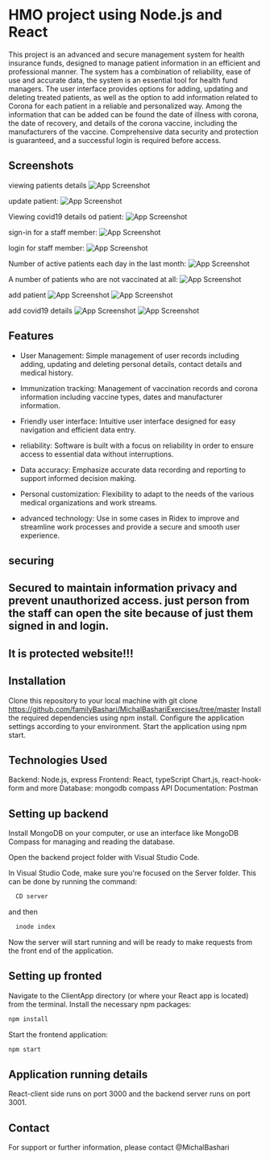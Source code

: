 

# HMO project using Node.js and React

This project is an advanced and secure management system for health insurance funds, designed to manage patient information in an efficient and professional manner. The system has a combination of reliability, ease of use and accurate data, the system is an essential tool for health fund managers. The user interface provides options for adding, updating and deleting treated patients, as well as the option to add information related to Corona for each patient in a reliable and personalized way. Among the information that can be added can be found the date of illness with corona, the date of recovery, and details of the corona vaccine, including the manufacturers of the vaccine. Comprehensive data security and protection is guaranteed, and a successful login is required before access.
## Screenshots

viewing patients details
![App Screenshot](https://github.com/familyBashari/MichalBashariExercises/blob/master/Exercise1/%D7%AA%D7%9E%D7%95%D7%A0%D7%95%D7%AA%20%D7%9E%D7%A6%D7%93%20%D7%9C%D7%A7%D7%95%D7%97/getAllPatient.png)

update patient:
![App Screenshot](https://github.com/familyBashari/MichalBashariExercises/blob/master/Exercise1/%D7%AA%D7%9E%D7%95%D7%A0%D7%95%D7%AA%20%D7%9E%D7%A6%D7%93%20%D7%9C%D7%A7%D7%95%D7%97/updatePatient.png)

Viewing covid19 details od patient:
![App Screenshot](https://github.com/familyBashari/MichalBashariExercises/blob/master/Exercise1/%D7%AA%D7%9E%D7%95%D7%A0%D7%95%D7%AA%20%D7%9E%D7%A6%D7%93%20%D7%9C%D7%A7%D7%95%D7%97/showCovid19Details.png)

sign-in for a staff member:
![App Screenshot](https://github.com/familyBashari/MichalBashariExercises/blob/master/Exercise1/%D7%AA%D7%9E%D7%95%D7%A0%D7%95%D7%AA%20%D7%9E%D7%A6%D7%93%20%D7%9C%D7%A7%D7%95%D7%97/signIn.png)

login for  staff member:
![App Screenshot](https://github.com/familyBashari/MichalBashariExercises/blob/master/Exercise1/%D7%AA%D7%9E%D7%95%D7%A0%D7%95%D7%AA%20%D7%9E%D7%A6%D7%93%20%D7%9C%D7%A7%D7%95%D7%97/login.png)

Number of active patients each day in the last month:
![App Screenshot](https://github.com/familyBashari/MichalBashariExercises/blob/master/Exercise1/%D7%AA%D7%9E%D7%95%D7%A0%D7%95%D7%AA%20%D7%9E%D7%A6%D7%93%20%D7%9C%D7%A7%D7%95%D7%97/chart.png)

A number of patients who are not vaccinated at all:
![App Screenshot](https://github.com/familyBashari/MichalBashariExercises/blob/master/Exercise1/%D7%AA%D7%9E%D7%95%D7%A0%D7%95%D7%AA%20%D7%9E%D7%A6%D7%93%20%D7%9C%D7%A7%D7%95%D7%97/noVaccinated.png)

add patient
![App Screenshot](https://github.com/familyBashari/MichalBashariExercises/blob/master/Exercise1/%D7%AA%D7%9E%D7%95%D7%A0%D7%95%D7%AA%20%D7%9E%D7%A6%D7%93%20%D7%9C%D7%A7%D7%95%D7%97/addPatient1.png)
![App Screenshot](https://github.com/familyBashari/MichalBashariExercises/blob/master/Exercise1/%D7%AA%D7%9E%D7%95%D7%A0%D7%95%D7%AA%20%D7%9E%D7%A6%D7%93%20%D7%9C%D7%A7%D7%95%D7%97/addPatient2.png)

add covid19 details
![App Screenshot](https://github.com/familyBashari/MichalBashariExercises/blob/master/Exercise1/%D7%AA%D7%9E%D7%95%D7%A0%D7%95%D7%AA%20%D7%9E%D7%A6%D7%93%20%D7%9C%D7%A7%D7%95%D7%97/addCovidDetails1.png)
![App Screenshot](https://github.com/familyBashari/MichalBashariExercises/blob/master/Exercise1/%D7%AA%D7%9E%D7%95%D7%A0%D7%95%D7%AA%20%D7%9E%D7%A6%D7%93%20%D7%9C%D7%A7%D7%95%D7%97/addPatient2.png)


## Features

- User Management:
  Simple management of user records including     adding, updating and deleting personal details, contact details and medical history.

- Immunization tracking:
  Management of vaccination records and corona   information including vaccine types, dates and manufacturer information.

- Friendly user interface:
  Intuitive user interface designed for easy navigation and efficient data entry.

- reliability:
  Software is built with a focus on reliability in order to ensure access to essential data without interruptions.

- Data accuracy:
  Emphasize accurate data recording and reporting to support informed decision making.

- Personal customization:
  Flexibility to adapt to the needs of the various medical organizations and work streams.

- advanced technology:
  Use in some cases in Ridex to improve and streamline work processes and provide a secure and smooth user experience.

##  securing
## Secured to maintain information privacy and prevent unauthorized access. just person from the staff can open the site because of just them signed in and login.
## It is protected website!!!


## Installation

Clone this repository to your local machine with git clone https://github.com/familyBashari/MichalBashariExercises/tree/master
Install the required dependencies using npm install.
Configure the application settings according to your environment.
Start the application using npm start.
    
## Technologies Used

Backend: Node.js, express
Frontend: React, typeScript Chart.js, react-hook-form and more
Database: mongodb compass
API Documentation: Postman
## Setting up backend

Install MongoDB on your computer, or use an interface like MongoDB Compass for managing and reading the database.

Open the backend project folder with Visual Studio Code.

In Visual Studio Code, make sure you're focused on the Server folder. This can be done by running the command:
```bash
  CD server
```
  and then
```bash
  inode index
```
Now the server will start running and will be ready to make requests from the front end of the application.
## Setting up fronted

Navigate to the ClientApp directory (or where your React app is located) from the terminal. Install the necessary npm packages: 
```bash
npm install 
```
Start the frontend application: 
```bash
npm start 
```

## Application running details

React-client side runs on port 3000 and the backend server runs on port 3001.
## Contact

For support or further information, please contact @MichalBashari
